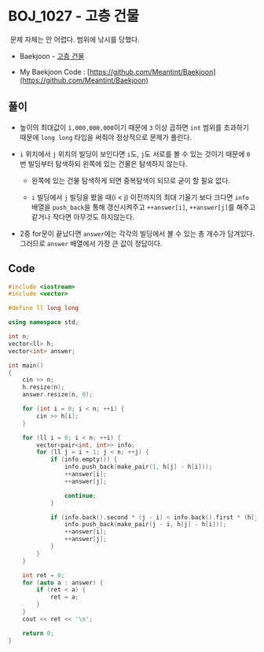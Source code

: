 # BOJ_1027 - 고층 건물

&nbsp;문제 자체는 안 어렵다. 범위에 낚시를 당했다.

- Baekjoon - [고층 건물](https://www.acmicpc.net/problem/1027)

- My Baekjoon Code : [https://github.com/Meantint/Baekjoon](https://github.com/Meantint/Baekjoon)

## 풀이

- 높이의 최대값이 `1,000,000,000`이기 때문에 `3` 이상 곱하면 `int` 범위를 초과하기 때문에 `long long` 타입을 써줘야 정상적으로 문제가 풀린다.

- `i` 위치에서 `j` 위치의 빌딩이 보인다면 `i`도, `j`도 서로를 볼 수 있는 것이기 때문에 `0`번 빌딩부터 탐색하되 왼쪽에 있는 건물은 탐색하지 않는다.

  - 왼쪽에 있는 건물 탐색하게 되면 중복탐색이 되므로 굳이 할 필요 없다.

  - `i` 빌딩에서 `j` 빌딩을 봤을 때(i < j) 이전까지의 최대 기울기 보다 크다면 `info` 배열을 `push_back`을 통해 갱신시켜주고 `++answer[i]`, `++answer[j]`를 해주고 같거나 작다면 아무것도 하지않는다.

- 2중 for문이 끝났다면 `answer`에는 각각의 빌딩에서 볼 수 있는 총 개수가 담겨있다. 그러므로 `answer` 배열에서 가장 큰 값이 정답이다.

## Code

```cpp
#include <iostream>
#include <vector>

#define ll long long

using namespace std;

int n;
vector<ll> h;
vector<int> answer;

int main()
{
    cin >> n;
    h.resize(n);
    answer.resize(n, 0);

    for (int i = 0; i < n; ++i) {
        cin >> h[i];
    }

    for (ll i = 0; i < n; ++i) {
        vector<pair<int, int>> info;
        for (ll j = i + 1; j < n; ++j) {
            if (info.empty()) {
                info.push_back(make_pair(1, h[j] - h[i]));
                ++answer[i];
                ++answer[j];

                continue;
            }

            if (info.back().second * (j - i) < info.back().first * (h[j] - h[i])) {
                info.push_back(make_pair(j - i, h[j] - h[i]));
                ++answer[i];
                ++answer[j];
            }
        }
    }

    int ret = 0;
    for (auto a : answer) {
        if (ret < a) {
            ret = a;
        }
    }
    cout << ret << '\n';

    return 0;
}
```
